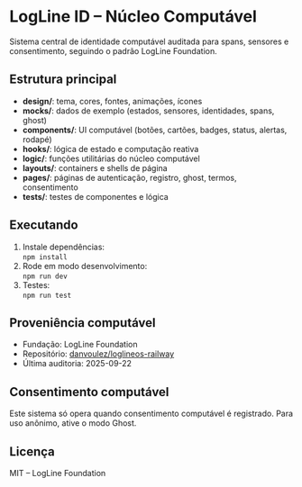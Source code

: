 # LogLine ID – Núcleo Computável

Sistema central de identidade computável auditada para spans, sensores e consentimento, seguindo o padrão LogLine Foundation.

## Estrutura principal
- **design/**: tema, cores, fontes, animações, ícones
- **mocks/**: dados de exemplo (estados, sensores, identidades, spans, ghost)
- **components/**: UI computável (botões, cartões, badges, status, alertas, rodapé)
- **hooks/**: lógica de estado e computação reativa
- **logic/**: funções utilitárias do núcleo computável
- **layouts/**: containers e shells de página
- **pages/**: páginas de autenticação, registro, ghost, termos, consentimento
- **__tests__/**: testes de componentes e lógica

## Executando
1. Instale dependências:  
   `npm install`
2. Rode em modo desenvolvimento:  
   `npm run dev`
3. Testes:  
   `npm run test`

## Proveniência computável
- Fundação: LogLine Foundation
- Repositório: [danvoulez/loglineos-railway](https://github.com/danvoulez/loglineos-railway)
- Última auditoria: 2025-09-22

## Consentimento computável
Este sistema só opera quando consentimento computável é registrado. Para uso anônimo, ative o modo Ghost.

## Licença
MIT – LogLine Foundation